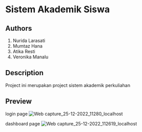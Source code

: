 # Sistem Akademik Siswa
## Authors
1. Nurida Larasati
2. Mumtaz Hana
3. Atika Resti
4. Veronika Manalu

## Description
Project ini merupakan project sistem akademik perkuliahan

## Preview
login page
![Web capture_25-12-2022_11280_localhost](https://user-images.githubusercontent.com/89529910/209456954-f828e10b-9e7b-4dc0-8b26-1dfd51d084e6.jpeg)

dashboard page
![Web capture_25-12-2022_112619_localhost](https://user-images.githubusercontent.com/89529910/209456932-c263655b-2920-4c83-ac6f-2e8416bdba47.jpeg)
